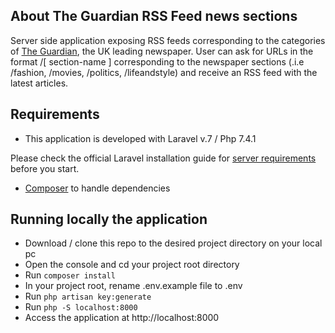 ## About The Guardian RSS Feed news sections
Server side application exposing RSS feeds corresponding to the categories of [The Guardian](https://www.theguardian.com), the UK leading newspaper. User can ask for URLs in the format /[ section-name ] corresponding to the newspaper sections (.i.e /fashion, /movies, /politics, /lifeandstyle) and receive an RSS feed with the latest articles.

## Requirements
- This application is developed with Laravel v.7 / Php 7.4.1

Please check the official Laravel installation guide for [server requirements](https://laravel.com/docs/7.x/installation#server-requirements) before you start.
- [Composer](https://getcomposer.org/) to handle dependencies

## Running locally the application
- Download / clone this repo to the desired project directory on your local pc
- Open the console and cd your project root directory
- Run `composer install`
- In your project root, rename .env.example file to .env
- Run `php artisan key:generate`
- Run `php -S localhost:8000`
- Access the application at http://localhost:8000